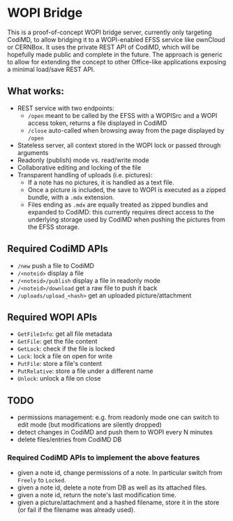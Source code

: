 # WOPI Bridge

This is a proof-of-concept WOPI bridge server, currently only targeting CodiMD, to allow bridging it to a WOPI-enabled EFSS service like ownCloud or CERNBox. It uses the private REST API of CodiMD, which will be hopefully made public and complete in the future. The approach is generic to allow for extending the concept to other Office-like applications exposing a minimal load/save REST API.

## What works:
* REST service with two endpoints:
  - `/open`   meant to be called by the EFSS with a WOPISrc and a WOPI access token, returns a file displayed in CodiMD
  - `/close`  auto-called when browsing away from the page displayed by `/open`
* Stateless server, all context stored in the WOPI lock or passed through arguments
* Readonly (publish) mode vs. read/write mode
* Collaborative editing and locking of the file
* Transparent handling of uploads (i.e. pictures):
  * If a note has no pictures, it is handled as a text file.
  * Once a picture is included, the save to WOPI is executed as a zipped bundle, with a `.mdx` extension.
  * Files ending as `.mdx` are equally treated as zipped bundles and expanded to CodiMD: this currently requires direct access to the underlying storage used by CodiMD when pushing the pictures from the EFSS storage.

## Required CodiMD APIs
* `/new`                    push a file to CodiMD
* `/<noteid>`               display a file
* `/<noteid>/publish`       display a file in readonly mode
* `/<noteid>/download`      get a raw file to push it back
* `/uploads/upload_<hash>`  get an uploaded picture/attachment

## Required WOPI APIs
* `GetFileInfo`: get all file metadata
* `GetFile`: get the file content
* `GetLock`: check if the file is locked
* `Lock`: lock a file on open for write
* `PutFile`: store a file's content
* `PutRelative`: store a file under a different name
* `Unlock`: unlock a file on close

## TODO
* permissions management: e.g. from readonly mode one can switch to edit mode (but modifications are silently dropped)
* detect changes in CodiMD and push them to WOPI every N minutes
* delete files/entries from CodiMD DB

### Required CodiMD APIs to implement the above features
* given a note id, change permissions of a note. In particular switch from `Freely` to `Locked`.
* given a note id, delete a note from DB as well as its attached files.
* given a note id, return the note's last modification time.
* given a picture/attachment and a hashed filename, store it in the store (or fail if the filename was already used).

